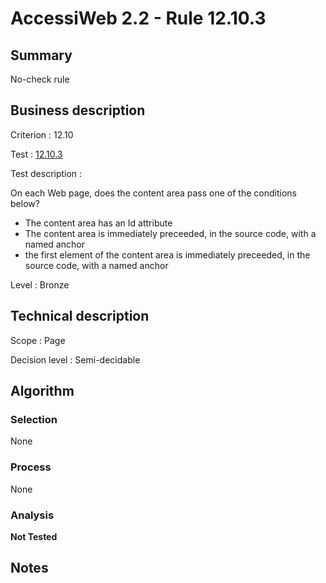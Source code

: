 # AccessiWeb 2.2 - Rule 12.10.3

## Summary

No-check rule

## Business description

Criterion : 12.10

Test : [12.10.3](http://www.accessiweb.org/index.php/accessiweb-22-english-version.html#test-12-10-3)

Test description :

 On each Web page, does the content area pass one of the conditions below? 

 * The content area has an Id attribute
 * The content area is immediately preceeded, in the source code, with a named anchor
 * the first element of the content area is immediately preceeded, in the source code, with a named anchor
 

Level : Bronze 

## Technical description

Scope : Page

Decision level : Semi-decidable

## Algorithm

### Selection

None

### Process

None

### Analysis

**Not Tested**

## Notes

